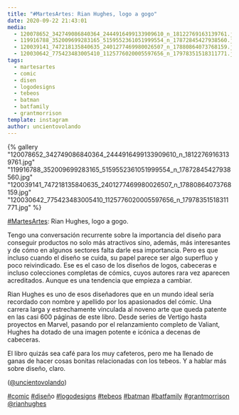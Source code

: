 ```yaml
---
title: "#MartesArtes: Rian Hughes, logo a gogo"
date: 2020-09-22 21:43:01
media: 
  - 120078652_342749086840364_2444916499133909610_n_18122769163139761.jpg
  - 119916788_352009699283165_5159552361051999554_n_17872845427938560.jpg
  - 120039141_747218135840635_2401277469980026507_n_17880864073768159.jpg
  - 120030642_775423483005410_1125776020005597656_n_17978351518311771.jpg
tags: 
  - martesartes
  - comic
  - disen
  - logodesigns
  - tebeos
  - batman
  - batfamily
  - grantmorrison
template: instagram
author: uncientovolando
---
```


{% gallery "120078652_342749086840364_2444916499133909610_n_18122769163139761.jpg" "119916788_352009699283165_5159552361051999554_n_17872845427938560.jpg" "120039141_747218135840635_2401277469980026507_n_17880864073768159.jpg" "120030642_775423483005410_1125776020005597656_n_17978351518311771.jpg" %}

[#MartesArtes](/tags/martesartes): Rian Hughes, logo a gogo.

Tengo una conversación recurrente sobre la importancia del diseño para conseguir productos no solo más atractivos sino, además, más interesantes y de cómo en algunos sectores falta darle esa importancia. Pero es que incluso cuando el diseño se cuida, su papel parece ser algo superfluo y poco reivindicado. Ese es el caso de los diseños de logos, cabeceras e incluso colecciones completas de cómics, cuyos autores rara vez aparecen acreditados. Aunque es una tendencia que empieza a cambiar.

Rian Hughes es uno de esos diseñadores que en un mundo ideal sería recordado con nombre y apellido por los apasionados del cómic. Una carrera larga y estrechamente vinculada al noveno arte que queda patente en las casi 600 páginas de este libro.
Desde series de Vertigo hasta proyectos en Marvel, pasando por el relanzamiento completo de Valiant, Hughes ha dotado de una imagen potente e icónica a decenas de cabeceras.

El libro quizás sea café para los muy cafeteros, pero me ha llenado de ganas de hacer cosas bonitas relacionadas con los tebeos. Y a hablar más sobre diseño, claro.

([@uncientovolando](https://instagram.com/uncientovolando))

[#comic](/tags/comic) [#disen](/tags/disen)̃o [#logodesigns](/tags/logodesigns) [#tebeos](/tags/tebeos) [#batman](/tags/batman) [#batfamily](/tags/batfamily) [#grantmorrison](/tags/grantmorrison) [@rianhughes](https://instagram.com/rianhughes)
